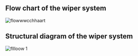 ## Flow chart of the wiper system


![flowwwcchhaart](https://user-images.githubusercontent.com/86227942/168442616-0cab450d-267f-45ed-87f0-9ff9b56eb6a0.png)


## Structural diagram of the wiper system

![fllloow 1](https://user-images.githubusercontent.com/86227942/168457164-3b9b76de-4eda-4ffd-8a76-86d9ca8e2664.png)

